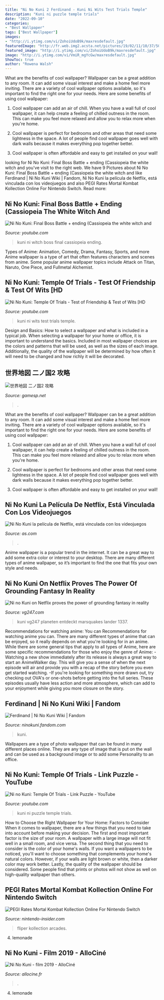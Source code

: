 ```yaml
---
title: "Ni No Kuni 2 Ferdinand - Kuni Ni Wits Test Trials Temple"
description: "Kuni ni puzzle temple trials"
date: "2022-09-10"
categories:
- "Best Wallpaper"
tags: ["Best Wallpaper"]
images:
- "http://i.ytimg.com/vi/ZohoiUdoB9k/maxresdefault.jpg"
featuredImage: "http://fr.web.img2.acsta.net/pictures/19/02/11/10/37/5032968.jpg"
featured_image: "http://i.ytimg.com/vi/ZohoiUdoB9k/maxresdefault.jpg"
image: "http://i.ytimg.com/vi/VmiR_mgYcGw/maxresdefault.jpg"
ShowToc: true
author: "Rowena Walsh"
---
```



What are the benefits of cool wallpaper?
Wallpaper can be a great addition to any room. It can add some visual interest and make a home feel more inviting. There are a variety of cool wallpaper options available, so it's important to find the right one for your needs. Here are some benefits of using cool wallpaper: 
1. Cool wallpaper can add an air of chill. When you have a wall full of cool wallpaper, it can help create a feeling of chilled outness in the room. This can make you feel more relaxed and allow you to relax more when you're home. 

2. Cool wallpaper is perfect for bedrooms and other areas that need some lightness in the space. A lot of people find cool wallpaper goes well with dark walls because it makes everything pop together better. 

3. Cool wallpaper is often affordable and easy to get installed on your wall!

	

		
looking for Ni No Kuni: Final Boss Battle + ending (Cassiopeia the white witch and you've visit to the right web. We have 9 Pictures about Ni No Kuni: Final Boss Battle + ending (Cassiopeia the white witch and like Ferdinand | Ni No Kuni Wiki | Fandom, Ni No Kuni la película de Netflix, está vinculada con los videojuegos and also PEGI Rates Mortal Kombat Kollection Online For Nintendo Switch. Read more:
		
    
## Ni No Kuni: Final Boss Battle + Ending (Cassiopeia The White Witch And

<img loading=lazy src="http://i.ytimg.com/vi/VmiR_mgYcGw/maxresdefault.jpg" onerror="this.onerror=null;this.src='https://tse2.mm.bing.net/th?id=OIP.9-hw_Ydux744-VrOE2WiHwHaEK&amp;pid=15.1';" alt="Ni No Kuni: Final Boss Battle + ending (Cassiopeia the white witch and">

_Source: youtube.com_

>kuni ni witch boss final cassiopeia ending. 

	

Types of Anime: Animation, Comedy, Drama, Fantasy, Sports, and more
Anime wallpaper is a type of art that often features characters and scenes from anime. Some popular anime wallpaper topics include Attack on Titan, Naruto, One Piece, and Fullmetal Alchemist.

    
## Ni No Kuni: Temple Of Trials - Test Of Friendship &amp; Test Of Wits [HD

<img loading=lazy src="http://i.ytimg.com/vi/ZohoiUdoB9k/maxresdefault.jpg" onerror="this.onerror=null;this.src='https://tse4.mm.bing.net/th?id=OIP.zrT2RHQGs60y7Cv2YwwIJAHaEK&amp;pid=15.1';" alt="Ni No Kuni: Temple Of Trials - Test of Friendship &amp; Test of Wits [HD">

_Source: youtube.com_

>kuni ni wits test trials temple. 

	

Design and Basics: How to select a wallpaper and what is included in a typical job.
When selecting a wallpaper for your home or office, it is important to understand the basics. Included in most wallpaper choices are the colors and patterns that will be used, as well as the sizes of each image. Additionally, the quality of the wallpaper will be determined by how often it will need to be changed and how richly it will be decorated.

    
## 世界地図 二ノ国2 攻略

<img loading=lazy src="http://www.gamesp.net/ninokuni2/img/map/worldmap.jpg" onerror="this.onerror=null;this.src='https://tse4.mm.bing.net/th?id=OIP.EbbLe8aCLhQ42hKmmN6WYAHaEv&amp;pid=15.1';" alt="世界地図 二ノ国2 攻略">

_Source: gamesp.net_

>. 

	

What are the benefits of cool wallpaper?
Wallpaper can be a great addition to any room. It can add some visual interest and make a home feel more inviting. There are a variety of cool wallpaper options available, so it's important to find the right one for your needs. Here are some benefits of using cool wallpaper: 
1. Cool wallpaper can add an air of chill. When you have a wall full of cool wallpaper, it can help create a feeling of chilled outness in the room. This can make you feel more relaxed and allow you to relax more when you're home. 

2. Cool wallpaper is perfect for bedrooms and other areas that need some lightness in the space. A lot of people find cool wallpaper goes well with dark walls because it makes everything pop together better. 

3. Cool wallpaper is often affordable and easy to get installed on your wall!

    
## Ni No Kuni La Película De Netflix, Está Vinculada Con Los Videojuegos

<img loading=lazy src="https://as01.epimg.net/meristation/imagenes/2020/01/19/mexico/1579467409_947968_1579467561_portada_normal.jpg" onerror="this.onerror=null;this.src='https://tse2.mm.bing.net/th?id=OIP.XlT6scjcWh_H1dUYuYZ3GQHaEK&amp;pid=15.1';" alt="Ni No Kuni la película de Netflix, está vinculada con los videojuegos">

_Source: as.com_

>. 

	

Anime wallpaper is a popular trend in the internet. It can be a great way to add some extra color or interest to your desktop. There are many different types of anime wallpaper, so it’s important to find the one that fits your own style and needs.

    
## Ni No Kuni On Netflix Proves The Power Of Grounding Fantasy In Reality

<img loading=lazy src="https://assets.vg247.com/current/2020/02/ni-no-kuni.jpg" onerror="this.onerror=null;this.src='https://tse4.mm.bing.net/th?id=OIP.vSDwtOZNBm__FWFRKwzaNAHaEK&amp;pid=15.1';" alt="Ni no Kuni on Netflix proves the power of grounding fantasy in reality">

_Source: vg247.com_

>kuni vg247 planeten entdeckt marsquakes lander 1337. 

	

Recommendations for watching anime: You can
Recommendations for watching anime you can. There are many different types of anime that can be enjoyed, so it really depends on what you're looking for in an anime. While there are some general tips that apply to all types of Anime, here are some specific recommendations for those who enjoy the genre of Anime: 
-Watching a new show immediately after its release is always a great way to start an AnimeWalker day. This will give you a sense of when the next episode will air and provide you with a recap of the story before you even get started watching. 
-If you're looking for something more drawn out, try checking out OVA's or one-shots before getting into the full series. These episodes usually have less action and more atmosphere, which can add to your enjoyment while giving you more closure on the story.

    
## Ferdinand | Ni No Kuni Wiki | Fandom

<img loading=lazy src="https://vignette.wikia.nocookie.net/ninokuni/images/3/31/Ferdinand_Adult_(2).png/revision/latest?cb=20190409032725" onerror="this.onerror=null;this.src='https://tse2.mm.bing.net/th?id=OIP.lqQVVImTpAgGlVf_GtnonwHaFW&amp;pid=15.1';" alt="Ferdinand | Ni No Kuni Wiki | Fandom">

_Source: ninokuni.fandom.com_

>kuni. 

	



Wallpapers are a type of photo wallpaper that can be found in many different places online. They are any type of image that is put on the wall and can be used as a background image or to add some Personality to an office.

    
## Ni No Kuni: Temple Of Trials - Link Puzzle - YouTube

<img loading=lazy src="https://i.ytimg.com/vi/_uhTsFdSm1Y/maxresdefault.jpg" onerror="this.onerror=null;this.src='https://tse2.mm.bing.net/th?id=OIP.2KHqVALJWVaylEpmK_UUPgHaEK&amp;pid=15.1';" alt="Ni no Kuni: Temple Of Trials - Link Puzzle - YouTube">

_Source: youtube.com_

>kuni ni puzzle temple trials. 

	

How to Choose the Right Wallpaper for Your Home: Factors to Consider
When it comes to wallpaper, there are a few things that you need to take into account before making your decision. The first and most important factor is the size of your room. A wallpaper with a large image will not fit well in a small room, and vice versa. 
The second thing that you need to consider is the color of your home's walls. If you want a wallpapers to be noticed, you'll want to choose something that complements your home's natural colors. However, if your walls are light brown or white, then a darker color may work better. 
Lastly, the quality of the wallpaper should be considered. Some people find that prints or photos will not show as well on high-quality wallpaper than others.

    
## PEGI Rates Mortal Kombat Kollection Online For Nintendo Switch

<img loading=lazy src="http://www.nintendo-insider.com/wp-content/uploads/2020/01/mortal_kombat_arcade_kollection_image.jpg" onerror="this.onerror=null;this.src='https://tse3.mm.bing.net/th?id=OIP.dnvIs6IXjzRjM5h_xQhoTgHaEK&amp;pid=15.1';" alt="PEGI Rates Mortal Kombat Kollection Online For Nintendo Switch">

_Source: nintendo-insider.com_

>fliper kollection arcades. 

	

4. lemonade 

    
## Ni No Kuni - Film 2019 - AlloCiné

<img loading=lazy src="http://fr.web.img2.acsta.net/pictures/19/02/11/10/37/5032968.jpg" onerror="this.onerror=null;this.src='https://tse2.mm.bing.net/th?id=OIP.rUSPO-g9jPwkOZJ9wsgAswHaLH&amp;pid=15.1';" alt="Ni No Kuni - film 2019 - AlloCiné">

_Source: allocine.fr_

>. 

	

4. lemonade 

